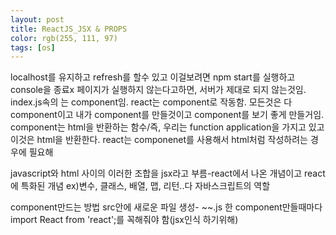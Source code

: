 ```yaml
---
layout: post
title: ReactJS_JSX & PROPS
color: rgb(255, 111, 97)
tags: [os]
---
```

<head></head>
<meta charset="utf-8">
<body>
localhost를 유지하고 refresh를 할수 있고 이걸보려면 npm start를 실행하고 console을 종료x
페이지가 실행하지 않는다고하면, 서버가 제대로 되지 않는것임.<br>
index.js속의 <App />는 component임. react는 component로 작동함. 모든것은 다 component이고 내가 component를 만들것이고 component를 보기 좋게 만들거임.<br>
component는 html을 반환하는 함수/즉, 우리는 function application을 가지고 있고 이것은 html을 반환한다. 
react는 componenet를 사용해서 html처럼 작성하려는 경우에 필요해

javascript와 html 사이의 이러한 조합을 jsx라고 부름-react에서 나온 개념이고 react에 특화된 개념
ex)변수, 클래스, 배열, 맵, 리턴..다 자바스크립트의 역할

component만드는 방법
src안에 새로운 파일 생성- ~~.js
한 component만들때마다 import React from 'react';를 꼭해줘야 함(jsx인식 하기위해)
</body>